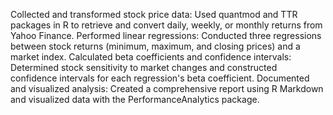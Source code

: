 
Collected and transformed stock price data: Used quantmod and TTR packages in R to retrieve and convert daily, weekly, or monthly returns from Yahoo Finance.
Performed linear regressions: Conducted three regressions between stock returns (minimum, maximum, and closing prices) and a market index.
Calculated beta coefficients and confidence intervals: Determined stock sensitivity to market changes and constructed confidence intervals for each regression's beta coefficient.
Documented and visualized analysis: Created a comprehensive report using R Markdown and visualized data with the PerformanceAnalytics package.
